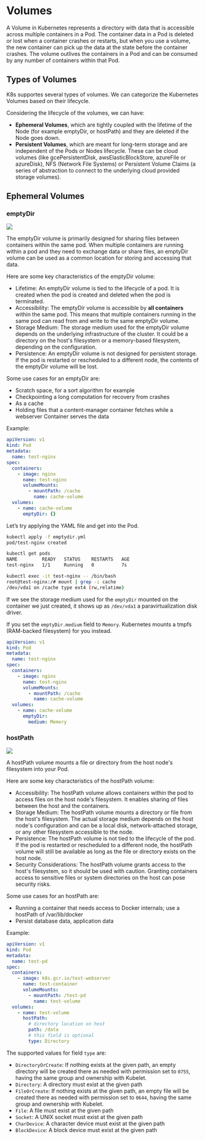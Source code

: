 # Volumes

A Volume in Kubernetes represents a directory with data that is accessible across multiple containers in a Pod.
The container data in a Pod is deleted or lost when a container crashes or restarts, but when you use a volume, the new container can pick up the data at the state before the container crashes.
The volume outlives the containers in a Pod and can be consumed by any number of containers within that Pod.

## Types of Volumes

K8s supportes several types of volumes. We can categorize the Kubernetes Volumes based on their lifecycle.

Considering the lifecycle of the volumes, we can have:

- **Ephemeral Volumes**, which are tightly coupled with the lifetime of the Node (for example emptyDir, or hostPath) and they are deleted if the Node goes down.
- **Persistent Volumes**, which are meant for long-term storage and are independent of the Pods or Nodes lifecycle. These can be cloud volumes (like gcePersistentDisk, awsElasticBlockStore, azureFile or azureDisk), NFS (Network File Systems) or Persistent Volume Claims (a series of abstraction to connect to the underlying cloud provided storage volumes).

## Ephemeral Volumes

### emptyDir

![](https://user-images.githubusercontent.com/17776979/240946303-8b4b3c3e-fb41-4ac6-8055-b9ae1a9747e1.png)

The emptyDir volume is primarily designed for sharing files between containers within the same pod. When multiple containers are running within a pod and they need to exchange data or share files, an emptyDir volume can be used as a common location for storing and accessing that data.

Here are some key characteristics of the emptyDir volume:

- Lifetime: An emptyDir volume is tied to the lifecycle of a pod. It is created when the pod is created and deleted when the pod is terminated.
- Accessibility: The emptyDir volume is accessible by **all containers** within the same pod. This means that multiple containers running in the same pod can read from and write to the same emptyDir volume.
- Storage Medium: The storage medium used for the emptyDir volume depends on the underlying infrastructure of the cluster. It could be a directory on the host's filesystem or a memory-based filesystem, depending on the configuration.
- Persistence: An emptyDir volume is not designed for persistent storage. If the pod is restarted or rescheduled to a different node, the contents of the emptyDir volume will be lost.

Some use cases for an emptyDir are:

- Scratch space, for a sort algorithm for example
- Checkpointing a long computation for recovery from crashes
- As a cache
- Holding files that a content-manager container fetches while a webserver Container serves the data

Example:

```yaml
apiVersion: v1
kind: Pod
metadata:
  name: test-nginx
spec:
  containers:
    - image: nginx
      name: test-nginx
      volumeMounts:
        - mountPath: /cache
          name: cache-volume
  volumes:
    - name: cache-volume
      emptyDir: {}
```

Let’s try applying the YAML file and get into the Pod.

```sh
kubectl apply -f emptydir.yml
pod/test-nginx created

kubectl get pods
NAME         READY   STATUS    RESTARTS   AGE
test-nginx   1/1     Running   0          7s

kubectl exec -it test-nginx -- /bin/bash
root@test-nginx:/# mount | grep -i cache
/dev/vda1 on /cache type ext4 (rw,relatime)
```

If we see the storage medium used for the `emptyDir` mounted on the container we just created, it shows up as `/dev/vda1` a paravirtualization disk driver.

If you set the `emptyDir.medium` field to `Memory`. Kubernetes mounts a tmpfs (RAM-backed filesystem) for you instead.

```yaml
apiVersion: v1
kind: Pod
metadata:
  name: test-nginx
spec:
  containers:
    - image: nginx
      name: test-nginx
      volumeMounts:
        - mountPath: /cache
          name: cache-volume
  volumes:
    - name: cache-volume
      emptyDir:
        medium: Memory
```

### hostPath

![](https://user-images.githubusercontent.com/17776979/240946334-0ebb9765-d7d8-4e1b-80f8-86bcb68569bf.png)

A hostPath volume mounts a file or directory from the host node's filesystem into your Pod.

Here are some key characteristics of the hostPath volume:

- Accessibility: The hostPath volume allows containers within the pod to access files on the host node's filesystem. It enables sharing of files between the host and the containers.
- Storage Medium: The hostPath volume mounts a directory or file from the host's filesystem. The actual storage medium depends on the host node's configuration and can be a local disk, network-attached storage, or any other filesystem accessible to the node.
- Persistence: The hostPath volume is not tied to the lifecycle of the pod. If the pod is restarted or rescheduled to a different node, the hostPath volume will still be available as long as the file or directory exists on the host node.
- Security Considerations: The hostPath volume grants access to the host's filesystem, so it should be used with caution. Granting containers access to sensitive files or system directories on the host can pose security risks.

Some use cases for an hostPath are:

- Running a container that needs access to Docker internals; use a hostPath of /var/lib/docker
- Persist database data, application data

Example:

```yaml
apiVersion: v1
kind: Pod
metadata:
  name: test-pd
spec:
  containers:
    - image: k8s.gcr.io/test-webserver
      name: test-container
      volumeMounts:
        - mountPath: /test-pd
          name: test-volume
  volumes:
    - name: test-volume
      hostPath:
        # directory location on host
        path: /data
        # this field is optional
        type: Directory
```

The supported values for field `type` are:

- `DirectoryOrCreate`: If nothing exists at the given path, an empty directory will be created there as needed with permission set to `0755`, having the same group and ownership with Kubelet.
- `Directory`: A directory must exist at the given path
- `FileOrCreate`: If nothing exists at the given path, an empty file will be created there as needed with permission set to `0644`, having the same group and ownership with Kubelet.
- `File`: A file must exist at the given path
- `Socket`: A UNIX socket must exist at the given path
- `CharDevice`: A character device must exist at the given path
- `BlockDevice`: A block device must exist at the given path
